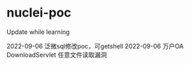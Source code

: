 # nuclei-poc
Update while learning

2022-09-06 泛微sql修改poc，可getshell
2022-09-06 万户OA DownloadServlet 任意文件读取漏洞
